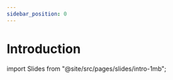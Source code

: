 ```yaml
---
sidebar_position: 0
---
```


# Introduction

import Slides from "@site/src/pages/slides/intro-1mb";

<Slides embedded />
